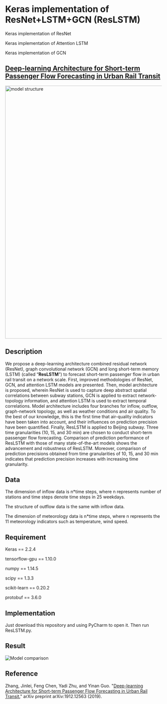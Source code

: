 # Keras implementation of ResNet+LSTM+GCN (ResLSTM)

Keras implementation of ResNet

Keras implementation of Attention LSTM

Keras implementation of GCN


## [Deep-learning Architecture for Short-term Passenger Flow Forecasting in Urban Rail Transit](https://arxiv.org/abs/1912.12563)

<img src="https://github.com/JinleiZhangBJTU/ResNet-LSTM-GCN/blob/master/pictures/Model%20structure.png" width = "722" height = "813" alt="model structure" 
align=center>

## Description

We propose a deep-learning architecture combined residual network (ResNet), graph convolutional network (GCN) and long short-term memory (LSTM) (called “**ResLSTM**”) to forecast short-term passenger flow in urban rail transit on a network scale. First, improved methodologies of ResNet, GCN, and attention LSTM models are presented. Then, model architecture is proposed, wherein ResNet is used to capture deep abstract spatial correlations between subway stations, GCN is applied to extract network-topology information, and attention LSTM is used to extract temporal correlations. Model architecture includes four branches for inflow, outflow, graph-network topology, as well as weather conditions and air quality. To the best of our knowledge, this is the first time that air-quality indicators have been taken into account, and their influences on prediction precision have been quantified. Finally, ResLSTM is applied to Beijing subway. Three time granularities (10, 15, and 30 min) are chosen to conduct short-term passenger flow forecasting. Comparison of prediction performance of ResLSTM with those of many state-of-the-art models shows the advancement and robustness of ResLSTM. Moreover, comparison of prediction precisions obtained from time granularities of 10, 15, and 30 min indicates that prediction precision increases with increasing time granularity. 

## Data

The dimension of inflow data is n*time steps, where n represents number of stations and time steps denote time steps in 25 weekdays.

The structure of outflow data is the same with inflow data.

The dimension of meteorology data is n*time steps, where n represents  the 11 meteorology indicators such as temperature, wind speed.

## Requirement

Keras == 2.2.4 

tensorflow-gpu == 1.10.0

numpy == 1.14.5

scipy == 1.3.3

scikit-learn == 0.20.2

protobuf == 3.6.0

## Implementation

Just download this repository and using PyCharm to open it. Then run ResLSTM.py.

## Result

![Model comparison](https://github.com/JinleiZhangBJTU/ResNet-LSTM-GCN/blob/master/pictures/Model%20comparison.jpg)

## Reference

Zhang, Jinlei, Feng Chen, Yadi Zhu, and Yinan Guo. "[Deep-learning Architecture for Short-term Passenger Flow Forecasting in Urban Rail Transit.](https://arxiv.org/abs/1912.12563)" arXiv preprint arXiv:1912.12563 (2019).
